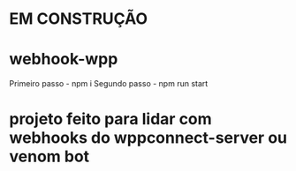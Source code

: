 # EM CONSTRUÇÃO

# webhook-wpp

Primeiro passo - npm i
Segundo passo - npm run start

# projeto feito para lidar com webhooks do wppconnect-server ou venom bot
